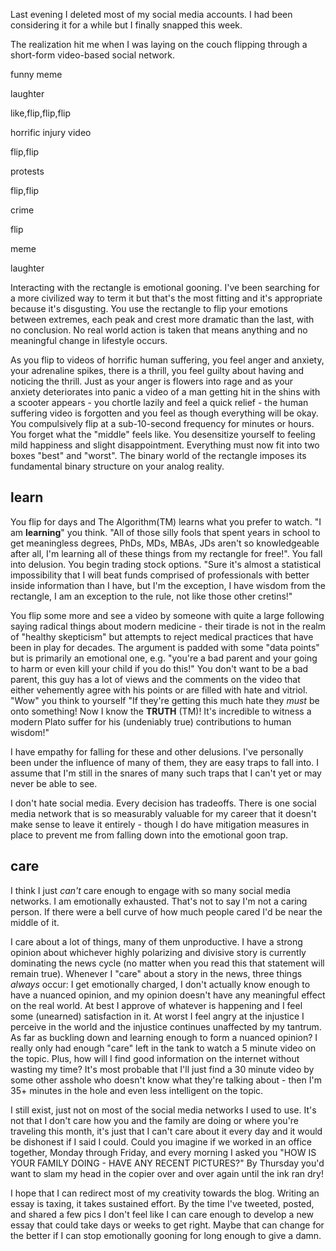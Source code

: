 Last evening I deleted most of my social media accounts. I had been considering it for a while but I finally snapped this week.

The realization hit me when I was laying on the couch flipping through a short-form video-based social network.

funny meme

laughter

like,flip,flip,flip

horrific injury video

flip,flip

protests

flip,flip

crime

flip

meme

laughter

Interacting with the rectangle is emotional gooning. I've been searching for a more civilized way to term it but that's the most fitting and it's appropriate because it's disgusting. You use the rectangle to flip your emotions between extremes, each peak and crest more dramatic than the last, with no conclusion. No real world action is taken that means anything and no meaningful change in lifestyle occurs.

As you flip to videos of horrific human suffering, you feel anger and anxiety, your adrenaline spikes, there is a thrill, you feel guilty about having and noticing the thrill. Just as your anger is flowers into rage and as your anxiety deteriorates into panic a video of a man getting hit in the shins with a scooter appears - you chortle lazily and feel a quick relief - the human suffering video is forgotten and you feel as though everything will be okay. You compulsively flip at a sub-10-second frequency for minutes or hours. You forget what the "middle" feels like. You desensitize yourself to feeling mild happiness and slight disappointment. Everything must now fit into two boxes "best" and "worst". The binary world of the rectangle imposes its fundamental binary structure on your analog reality.

## learn

You flip for days and The Algorithm(TM) learns what you prefer to watch. "I am **learning**" you think. "All of those silly fools that spent years in school to get meaningless degrees, PhDs, MDs, MBAs, JDs aren't so knowledgeable after all, I'm learning all of these things from my rectangle for free!". You fall into delusion. You begin trading stock options. "Sure it's almost a statistical impossibility that I will beat funds comprised of professionals with better inside information than I have, but I'm the exception, I have wisdom from the rectangle, I am an exception to the rule, not like those other cretins!"

You flip some more and see a video by someone with quite a large following saying radical things about modern medicine - their tirade is not in the realm of "healthy skepticism" but attempts to reject medical practices that have been in play for decades. The argument is padded with some "data points" but is primarily an emotional one, e.g. "you're a bad parent and your going to harm or even kill your child if you do this!" You don't want to be a bad parent, this guy has a lot of views and the comments on the video that either vehemently agree with his points or are filled with hate and vitriol. "Wow" you think to yourself "If they're getting this much hate they _must_ be onto something! Now I know the **TRUTH** (TM)! It's incredible to witness a modern Plato suffer for his (undeniably true) contributions to human wisdom!"

I have empathy for falling for these and other delusions. I've personally been under the influence of many of them, they are easy traps to fall into. I assume that I'm still in the snares of many such traps that I can't yet or may never be able to see.

I don't hate social media. Every decision has tradeoffs. There is one social media network that is so measurably valuable for my career that it doesn't make sense to leave it entirely - though I do have mitigation measures in place to prevent me from falling down into the emotional goon trap.

## care

I think I just _can't_ care enough to engage with so many social media networks. I am emotionally exhausted. That's not to say I'm not a caring person. If there were a bell curve of how much people cared I'd be near the middle of it.

I care about a lot of things, many of them unproductive. I have a strong opinion about whichever highly polarizing and divisive story is currently dominating the news cycle (no matter when you read this that statement will remain true). Whenever I "care" about a story in the news, three things _always_ occur: I get emotionally charged, I don't actually know enough to have a nuanced opinion, and my opinion doesn't have any meaningful effect on the real world. At best I approve of whatever is happening and I feel some (unearned) satisfaction in it. At worst I feel angry at the injustice I perceive in the world and the injustice continues unaffected by my tantrum. As far as buckling down and learning enough to form a nuanced opinion? I really only had enough "care" left in the tank to watch a 5 minute video on the topic. Plus, how will I find good information on the internet without wasting my time? It's most probable that I'll just find a 30 minute video by some other asshole who doesn't know what they're talking about - then I'm 35+ minutes in the hole and even less intelligent on the topic.

I still exist, just not on most of the social media networks I used to use. It's not that I don't care how you and the family are doing or where you're traveling this month, it's just that I can't care about it every day and it would be dishonest if I said I could. Could you imagine if we worked in an office together, Monday through Friday, and every morning I asked you "HOW IS YOUR FAMILY DOING - HAVE ANY RECENT PICTURES?" By Thursday you'd want to slam my head in the copier over and over again until the ink ran dry!

I hope that I can redirect most of my creativity towards the blog. Writing an essay is taxing, it takes sustained effort. By the time I've tweeted, posted, and shared a few pics I don't feel like I can care enough to develop a new essay that could take days or weeks to get right. Maybe that can change for the better if I can stop emotionally gooning for long enough to give a damn.
